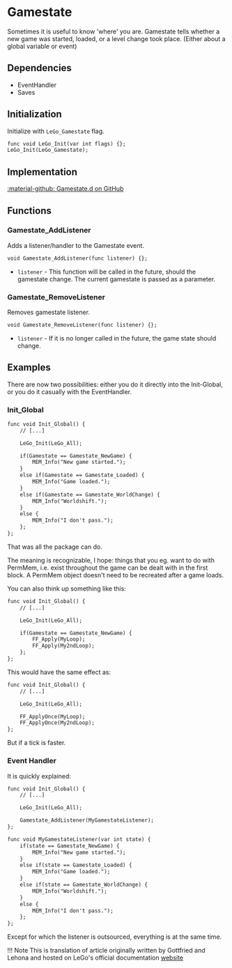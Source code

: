 # Gamestate
Sometimes it is useful to know 'where' you are. Gamestate tells whether a new game was started, loaded, or a level change took place. (Either about a global variable or event)

## Dependencies

- EventHandler
- Saves

## Initialization
Initialize with `LeGo_Gamestate` flag.
```dae
func void LeGo_Init(var int flags) {};
LeGo_Init(LeGo_Gamestate);
```
## Implementation
[:material-github: Gamestate.d on GitHub](https://github.com/Lehona/LeGo/blob/dev/Gamestate.d)

## Functions

### Gamestate_AddListener
Adds a listener/handler to the Gamestate event.
```dae
void Gamestate_AddListener(func listener) {};
```

- `listener` - This function will be called in the future, should the gamestate change. The current gamestate is passed as a parameter.

### Gamestate_RemoveListener
Removes gamestate listener.
```dae
void Gamestate_RemoveListener(func listener) {};
```

- `listener` - If it is no longer called in the future, the game state should change.

## Examples
There are now two possibilities: either you do it directly into the Init-Global, or you do it casually with the EventHandler.
### Init_Global
```dae
func void Init_Global() {
    // [...]

    LeGo_Init(LeGo_All);

    if(Gamestate == Gamestate_NewGame) {
        MEM_Info("New game started.");
    }
    else if(Gamestate == Gamestate_Loaded) {
        MEM_Info("Game loaded.");
    }
    else if(Gamestate == Gamestate_WorldChange) {
        MEM_Info("Worldshift.");
    }
    else {
        MEM_Info("I don't pass.");
    };
};
```
That was all the package can do. 

The meaning is recognizable, I hope: things that you eg. want to do with PermMem, i.e. exist throughout the game can be dealt with in the first block. A PermMem object doesn't need to be recreated after a game loads.

You can also think up something like this:
```dae
func void Init_Global() {
    // [...]

    LeGo_Init(LeGo_All);

    if(Gamestate == Gamestate_NewGame) {
        FF_Apply(MyLoop);
        FF_Apply(My2ndLoop);
    };
};
```
This would have the same effect as:
```dae
func void Init_Global() {
    // [...]

    LeGo_Init(LeGo_All);

    FF_ApplyOnce(MyLoop);
    FF_ApplyOnce(My2ndLoop);
};
```
But if a tick is faster.

### Event Handler
It is quickly explained:
```dae
func void Init_Global() {
    // [...]

    LeGo_Init(LeGo_All);

    Gamestate_AddListener(MyGamestateListener);
};

func void MyGamestateListener(var int state) {
    if(state == Gamestate_NewGame) {
        MEM_Info("New game started.");
    }
    else if(state == Gamestate_Loaded) {
        MEM_Info("Game loaded.");
    }
    else if(state == Gamestate_WorldChange) {
        MEM_Info("Worldshift.");
    }
    else {
        MEM_Info("I don't pass.");
    };
};
```
Except for which the listener is outsourced, everything is at the same time.

!!! Note
    This is translation of article originally written by Gottfried and Lehona and hosted on LeGo's official documentation [website](https://lego.worldofplayers.de/?Beispiele_Gamestate)